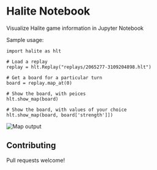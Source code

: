 # Halite Notebook

Visualize Halite game information in Jupyter Notebook

Sample usage:

	import halite as hlt
	
	# Load a replay
	replay = hlt.Replay("replays/2065277-3109204898.hlt")
	
	# Get a board for a particular turn
	board = replay.map_at(0)
	
	# Show the board, with peices
	hlt.show_map(board)
	
	# Show the board, with values of your choice
	hlt.show_map(board, board['strength']])

![Map output](http://leancoder-share.s3.amazonaws.com/paste/shedeimu.png)

## Contributing

Pull requests welcome!

